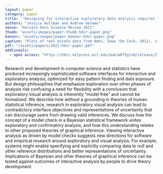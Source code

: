 ```yaml
---
layout: paper
category: paper
title:  "Designing for interactive exploratory data analysis requires theories of graphical inference"
authors: "Jessica Hullman and Andrew Gelman"
venue: "Harvard Data Science Review 2021"
thumb: "assets/images/paper-thumb-hdsr-paper.png"
banner: "assets/images/paper-banner-hdsr-paper.png"
caption: "Plots of real estate data from Ames, Iowa (De Cock, 2011), created in Tableau Software (Tableau Software, 2021c). (a) Trellis plot of housing sale prices by neighborhood might invoke comparisons to a normal or log-normal distribution, and enables a visual check for a main effect of neighborhood. (b) Scatterplot of housing sale prices by square feet of above ground living area, with number of bedrooms above ground mapped to sequential color might invoke comparisons to a diagonal line representing a perfect positive correlation. (c) Residuals from multiple linear regression of sale price by above ground living area and bedrooms implied in plot b. (d) Trellis plot of sale price by lot configuration and neighborhood enables, among other effects, a visual check for an interaction between lot configuration and neighborhood."
pdf: "/assets/papers/2021-hdsr-paper.pdf"
addtinoals:
  - open access: "https://hdsr.mitpress.mit.edu/pub/w075glo6/release/2?readingCollection=c6a3a10e"
---
```


<!-- abstract -->
Research and development in computer science and statistics have produced increasingly sophisticated software interfaces for interactive and exploratory analysis, optimized for easy pattern finding and data exposure. But design philosophies that emphasize exploration over other phases of analysis risk confusing a need for flexibility with a conclusion that exploratory visual analysis is inherently “model free” and cannot be formalized. We describe how without a grounding in theories of human statistical inference, research in exploratory visual analysis can lead to contradictory interface objectives and representations of uncertainty that can discourage users from drawing valid inferences. We discuss how the concept of a model check in a Bayesian statistical framework unites exploratory and confirmatory analysis, and how this understanding relates to other proposed theories of graphical inference. Viewing interactive analysis as driven by model checks suggests new directions for software and empirical research around exploratory and visual analysis. For example, systems might enable specifying and explicitly comparing data to null and other reference distributions and better representations of uncertainty. Implications of Bayesian and other theories of graphical inference can be tested against outcomes of interactive analysis by people to drive theory development.
